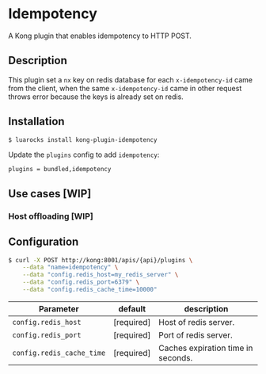 # Idempotency

A Kong plugin that enables idempotency to HTTP POST.

## Description

This plugin set a `nx` key on redis database for each `x-idempotency-id` came from the client, when the same `x-idempotency-id` came in other request throws error because the keys is already set on redis.

## Installation

```bash
$ luarocks install kong-plugin-idempotency
```

Update the `plugins` config to add `idempotency`:

```
plugins = bundled,idempotency
```

## Use cases [WIP]

### Host offloading [WIP]

## Configuration

```bash
$ curl -X POST http://kong:8001/apis/{api}/plugins \
    --data "name=idempotency" \
    --data "config.redis_host=my_redis_server" \
    --data "config.redis_port=6379" \
    --data "config.redis_cache_time=10000"
```

| Parameter | default | description |
| ---       | ---     | ---         |
| `config.redis_host` | [required] | Host of redis server. |
| `config.redis_port` | [required] | Port of redis server. |
| `config.redis_cache_time` | [required] | Caches expiration time in seconds. |
